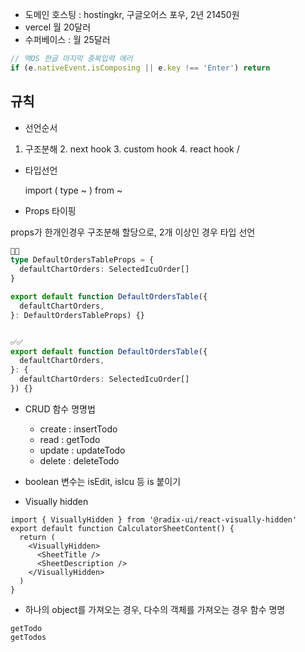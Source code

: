 - 도메인 호스팅 : hostingkr, 구글오어스 포우, 2년 21450원
- vercel 월 20달러
- 수퍼베이스 : 월 25달러

```ts
// 맥OS 한글 마지막 중복입력 에러
if (e.nativeEvent.isComposing || e.key !== 'Enter') return
```

## 규칙

- 선언순서

1. 구조분해 2. next hook 3. custom hook 4. react hook /

- 타입선언

  import ( type ~ ) from ~

- Props 타이핑

props가 한개인경우 구조분해 할당으로, 2개 이상인 경우 타입 선언

```ts
🚫🚫
type DefaultOrdersTableProps = {
  defaultChartOrders: SelectedIcuOrder[]
}

export default function DefaultOrdersTable({
  defaultChartOrders,
}: DefaultOrdersTableProps) {}


✅✅
export default function DefaultOrdersTable({
  defaultChartOrders,
}: {
  defaultChartOrders: SelectedIcuOrder[]
}) {}
```

- CRUD 함수 명명법

  - create : insertTodo
  - read : getTodo
  - update : updateTodo
  - delete : deleteTodo

- boolean 변수는 isEdit, isIcu 등 is 붙이기

- Visually hidden

```tsx
import { VisuallyHidden } from '@radix-ui/react-visually-hidden'
export default function CalculatorSheetContent() {
  return (
    <VisuallyHidden>
      <SheetTitle />
      <SheetDescription />
    </VisuallyHidden>
  )
}
```

- 하나의 object를 가져오는 경우, 다수의 객체를 가져오는 경우 함수 명명

```
getTodo
getTodos
```
